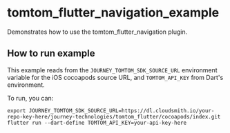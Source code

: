 # tomtom_flutter_navigation_example

Demonstrates how to use the tomtom_flutter_navigation plugin.

## How to run example

This example reads from the `JOURNEY_TOMTOM_SDK_SOURCE_URL` environment variable for the iOS cocoapods source URL, and `TOMTOM_API_KEY` from Dart's environment.

To run, you can:

```
export JOURNEY_TOMTOM_SDK_SOURCE_URL=https://dl.cloudsmith.io/your-repo-key-here/journey-technologies/tomtom_flutter/cocoapods/index.git
flutter run --dart-define TOMTOM_API_KEY=your-api-key-here
```